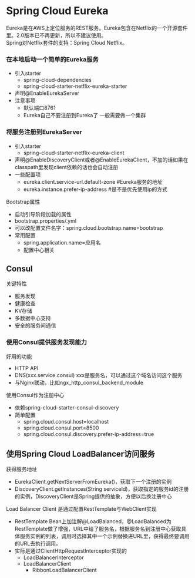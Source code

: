 # Spring Cloud Eureka

Eureka是在AWS上定位服务的REST服务。Eureka包含在Netflix的一个开源套件里。2.0版本已不再更新，所以不建议使用。  
Spring对Netflix套件的支持：Spring Cloud Netflix。

### 在本地启动⼀个简单的Eureka服务
* 引入starter
  * spring-cloud-dependencies
  * spring-cloud-starter-netflix-eureka-starter
* 声明@EnableEurekaServer
* 注意事项
  * 默认端口8761
  * Eureka⾃己不要注册到Eureka了
一般需要做一个集群

### 将服务注册到EurekaServer
* 引入starter
  * spring-cloud-starter-netflix-eureka-client
* 声明@EnableDiscoveryClient或者@EnableEurekaClient，不加的话如果在classpath里发现client依赖的话也会自动注册
* ⼀些配置项
  * eureka.client.service-url.default-zone #Eureka服务的地址
  * eureka.instance.prefer-ip-address #是不是优先使用ip的方式

Bootstrap属性
* 启动引导阶段加载的属性
* bootstrap.properties/.yml
* 可以改配置文件名字：spring.cloud.bootstrap.name=bootstrap
* 常用配置
  * spring.application.name=应⽤名
  * 配置中心相关


## Consul
关键特性
* 服务发现
* 健康检查
* KV存储
* 多数据中⼼支持
* 安全的服务间通信

### 使⽤Consul提供服务发现能⼒
好用的功能
* HTTP API
* DNS(xxx.service.consul) xxx是服务名，可以通过这个域名访问这个服务
* 与Nginx联动，⽐如ngx_http_consul_backend_module

使⽤Consul作为注册中心
* 依赖spring-cloud-starter-consul-discovery
* 简单配置
  * spring.cloud.consul.host=localhost
  * spring.cloud.consul.port=8500
  * spring.cloud.consul.discovery.prefer-ip-address=true

## 使⽤Spring Cloud LoadBalancer访问服务
获得服务地址
* EurekaClient.getNextServerFromEureka()，获取下一个注册的实例
* DiscoveryClient.getInstances(String serviceId)，获取指定的服务id的注册的实例，DiscoveryClient是Spring提供的抽象，方便以后换注册中心

Load Balancer Client 是通过配置RestTemplate与WebClient实现
* RestTemplate Bean上加注解@LoadBalanced，@LoadBalanced为RestTemplate做了增强，URL中给了服务名，根据服务名到注册中心获取具体服务实例的列表，调用时选择其中一个示例替换进URL里，获得最终要调用的URL去执行调用。
* 实际是通过ClientHttpRequestInterceptor实现的
  * LoadBalancerInterceptor
  * LoadBalancerClient
    * RibbonLoadBalancerClient
